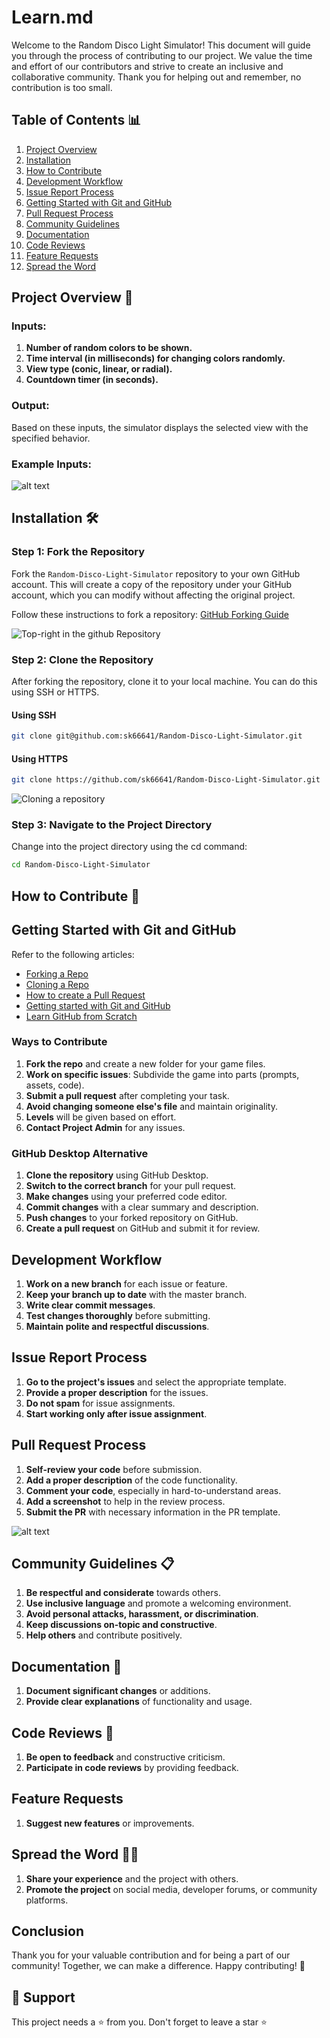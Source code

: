 # Learn.md

Welcome to the Random Disco Light Simulator! This document will guide you through the process of contributing to our project. We value the time and effort of our contributors and strive to create an inclusive and collaborative community. Thank you for helping out and remember, no contribution is too small.

## Table of Contents 📊
1. [Project Overview](#project-overview)
2. [Installation](#installation-️)
3. [How to Contribute](#how-to-contribute)
4. [Development Workflow](#development-workflow)
5. [Issue Report Process](#issue-report-process)
6. [Getting Started with Git and GitHub](#getting-started-with-git-and-github)
7. [Pull Request Process](#pull-request-process)
8. [Community Guidelines](#community-guidelines)
9. [Documentation](#documentation)
10. [Code Reviews](#code-reviews)
11. [Feature Requests](#feature-requests)
12. [Spread the Word](#spread-the-word)

## Project Overview 📁

### Inputs:
1. **Number of random colors to be shown.**
2. **Time interval (in milliseconds) for changing colors randomly.**
3. **View type (conic, linear, or radial).**
4. **Countdown timer (in seconds).**

### Output:
Based on these inputs, the simulator displays the selected view with the specified behavior.

### Example Inputs:
![alt text](assets/images/learn/image.png)

## Installation 🛠️

### Step 1: Fork the Repository

Fork the `Random-Disco-Light-Simulator` repository to your own GitHub account. This will create a copy of the repository under your GitHub account, which you can modify without affecting the original project.

Follow these instructions to fork a repository: [GitHub Forking Guide](https://docs.github.com/en/github/getting-started-with-github/fork-a-repo)

![Top-right in the github Repository](assets/images/learn/image-1.png)


### Step 2: Clone the Repository
After forking the repository, clone it to your local machine. You can do this using SSH or HTTPS.

#### Using SSH
```bash
git clone git@github.com:sk66641/Random-Disco-Light-Simulator.git
```
#### Using HTTPS
```bash
git clone https://github.com/sk66641/Random-Disco-Light-Simulator.git
```
![Cloning a repository](assets/images/learn/image-2.png)

### Step 3: Navigate to the Project Directory
Change into the project directory using the cd command:
```bash
cd Random-Disco-Light-Simulator
```

## How to Contribute 🎉
## Getting Started with Git and GitHub
Refer to the following articles:
- [Forking a Repo](https://help.github.com/en/github/getting-started-with-github/fork-a-repo)
- [Cloning a Repo](https://help.github.com/en/desktop/contributing-to-projects/creating-an-issue-or-pull-request)
- [How to create a Pull Request](https://opensource.com/article/19/7/create-pull-request-github)
- [Getting started with Git and GitHub](https://towardsdatascience.com/getting-started-with-git-and-github-6fcd0f2d4ac6)
- [Learn GitHub from Scratch](https://docs.github.com/en/get-started/start-your-journey/git-and-github-learning-resources)
### Ways to Contribute
1. **Fork the repo** and create a new folder for your game files.
2. **Work on specific issues**: Subdivide the game into parts (prompts, assets, code).
3. **Submit a pull request** after completing your task.
4. **Avoid changing someone else's file** and maintain originality.
5. **Levels** will be given based on effort.
6. **Contact Project Admin** for any issues.

### GitHub Desktop Alternative
1. **Clone the repository** using GitHub Desktop.
2. **Switch to the correct branch** for your pull request.
3. **Make changes** using your preferred code editor.
4. **Commit changes** with a clear summary and description.
5. **Push changes** to your forked repository on GitHub.
6. **Create a pull request** on GitHub and submit it for review.

## Development Workflow
1. **Work on a new branch** for each issue or feature.
2. **Keep your branch up to date** with the master branch.
3. **Write clear commit messages**.
4. **Test changes thoroughly** before submitting.
5. **Maintain polite and respectful discussions**.

## Issue Report Process
1. **Go to the project's issues** and select the appropriate template.
2. **Provide a proper description** for the issues.
3. **Do not spam** for issue assignments.
4. **Start working only after issue assignment**.

## Pull Request Process
1. **Self-review your code** before submission.
2. **Add a proper description** of the code functionality.
3. **Comment your code**, especially in hard-to-understand areas.
4. **Add a screenshot** to help in the review process.
5. **Submit the PR** with necessary information in the PR template.

![alt text](assets/images/learn/image-3.png)

## Community Guidelines 📋
1. **Be respectful and considerate** towards others.
2. **Use inclusive language** and promote a welcoming environment.
3. **Avoid personal attacks, harassment, or discrimination**.
4. **Keep discussions on-topic and constructive**.
5. **Help others** and contribute positively.

## Documentation 📜
1. **Document significant changes** or additions.
2. **Provide clear explanations** of functionality and usage.

## Code Reviews 🔎
1. **Be open to feedback** and constructive criticism.
2. **Participate in code reviews** by providing feedback.

## Feature Requests
1. **Suggest new features** or improvements.

## Spread the Word 🙌🏻
1. **Share your experience** and the project with others.
2. **Promote the project** on social media, developer forums, or community platforms.
## Conclusion
Thank you for your valuable contribution and for being a part of our community! Together, we can make a difference. Happy contributing! 🚀
## 🙏 Support

This project needs a ⭐️ from you. Don't forget to leave a star ⭐️